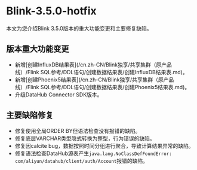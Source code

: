 # Blink-3.5.0-hotfix

本文为您介绍Blink 3.5.0版本的重大功能变更和主要修复缺陷。

## 版本重大功能变更

-   新增[创建InfluxDB结果表](/cn.zh-CN/Blink独享/共享集群（原产品线）/Flink SQL参考/DDL语句/创建数据结果表/创建InfluxDB结果表.md)。
-   新增[创建Phoenix5结果表](/cn.zh-CN/Blink独享/共享集群（原产品线）/Flink SQL参考/DDL语句/创建数据结果表/创建Phoenix5结果表.md)。
-   升级DataHub Connector SDK版本。

## 主要缺陷修复

-   修复使用全局ORDER BY但语法检查没有报错的缺陷。
-   修复底层VARCHAR类型隐式转换为整型，行为错误的缺陷。
-   修复因calcite bug，数据按照时间分组进行聚合，导致计算结果异常的缺陷。
-   修复语法检查DataHub源表产生`java.lang.NoClassDefFoundError: com/aliyun/datahub/client/auth/Account`报错的缺陷。

